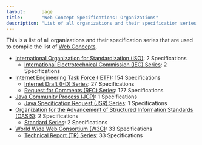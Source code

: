 ```yaml
---
layout:      page
title:       "Web Concept Specifications: Organizations"
description: "List of all organizations and their specification series that are used to compile the list of Web Concepts"
---
```


This is a list of all organizations and their specification series that are used to compile the list of [Web Concepts](../concepts).

* [International Organization for Standardization (ISO)](ISO/): 2 Specifications
  * [International Electrotechnical Commission (IEC) Series](ISO/IEC/ "Series overview"): 2 Specifications
* [Internet Engineering Task Force (IETF)](IETF/): 154 Specifications
  * [Internet Draft (I-D) Series](IETF/I-D/ "Series overview"): 27 Specifications
  * [Request for Comments (RFC) Series](IETF/RFC/ "Series overview"): 127 Specifications
* [Java Community Process (JCP)](JCP/): 1 Specifications
  * [Java Specification Request (JSR) Series](JCP/JSR/ "Series overview"): 1 Specifications
* [Organization for the Advancement of Structured Information Standards (OASIS)](OASIS/): 2 Specifications
  * [Standard Series](OASIS/standard/ "Series overview"): 2 Specifications
* [World Wide Web Consortium (W3C)](W3C/): 33 Specifications
  * [Technical Report (TR) Series](W3C/TR/ "Series overview"): 33 Specifications
